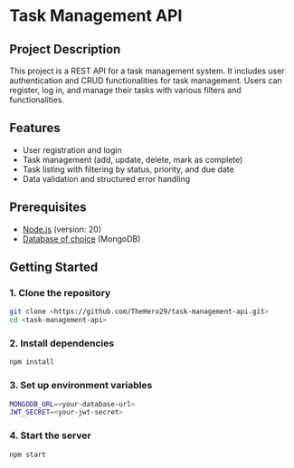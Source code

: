 # Task Management API

## Project Description

This project is a REST API for a task management system. It includes user authentication and CRUD functionalities for task management. Users can register, log in, and manage their tasks with various filters and functionalities.

## Features

- User registration and login
- Task management (add, update, delete, mark as complete)
- Task listing with filtering by status, priority, and due date
- Data validation and structured error handling

## Prerequisites

- [Node.js](https://nodejs.org/) (version: 20)
- [Database of choice](https://www.mongodb.com/try/download/community) (MongoDB)

## Getting Started

### 1. Clone the repository

```bash
git clone <https://github.com/TheHero29/task-management-api.git>
cd <task-management-api>
```

### 2. Install dependencies
```bash
npm install
```

### 3. Set up environment variables
```bash
MONGODB_URL=<your-database-url>
JWT_SECRET=<your-jwt-secret>
```
### 4. Start the server
```bash
npm start
```

